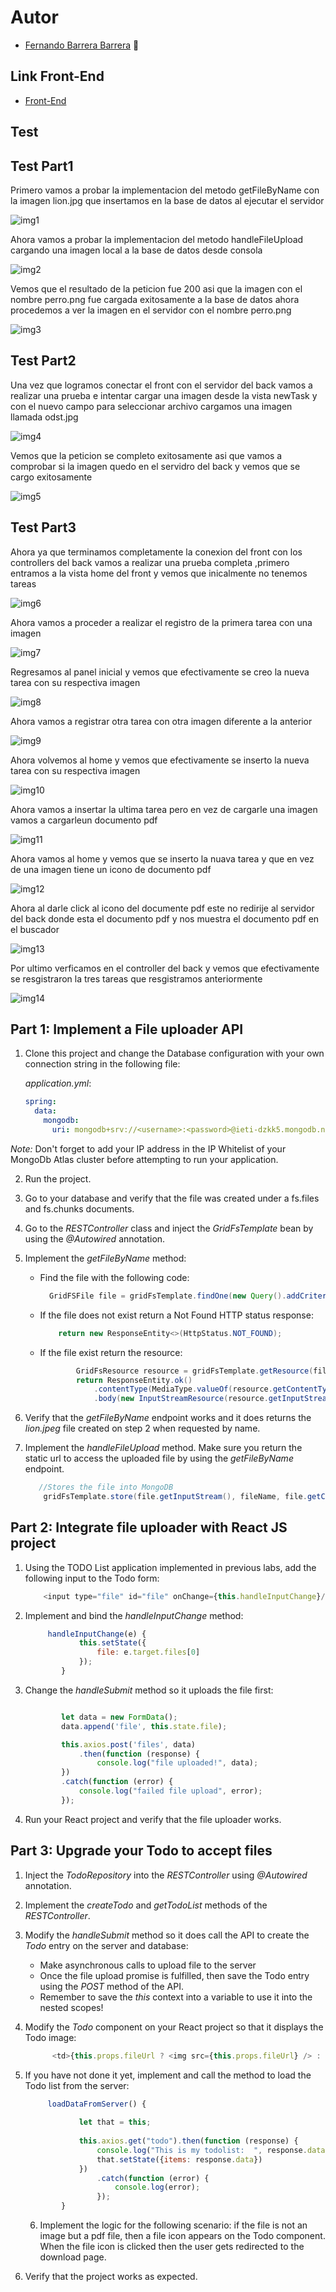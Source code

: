 # Autor

   * [Fernando Barrera Barrera](https://github.com/fernando-b15) :guitar:
   
## Link Front-End
  * [Front-End](https://github.com/fernando-b15/LAB10-Front-IETI)
  
## Test

## Test Part1

Primero vamos a probar la implementacion del metodo  getFileByName con la imagen lion.jpg que insertamos en la base de datos al ejecutar el servidor

![img1](https://github.com/fernando-b15/LAB10-IETI/blob/master/img/test1.PNG)

Ahora vamos a probar la implementacion del metodo handleFileUpload cargando una imagen local a la base de datos desde consola

![img2](https://github.com/fernando-b15/LAB10-IETI/blob/master/img/test4.PNG)

Vemos que el resultado de la peticion fue 200 asi que la imagen con el nombre perro.png fue cargada exitosamente a la base de datos ahora procedemos a ver la imagen en el servidor con el nombre perro.png 

![img3](https://github.com/fernando-b15/LAB10-IETI/blob/master/img/test5.PNG)

## Test Part2

Una vez que  logramos conectar el front con el servidor del back vamos a realizar una prueba e intentar cargar una imagen desde la vista newTask y con el nuevo campo para seleccionar archivo cargamos  una imagen llamada odst.jpg

![img4](https://github.com/fernando-b15/LAB10-IETI/blob/master/img/test3.PNG)

Vemos que la peticion se completo exitosamente asi que vamos a comprobar si la imagen quedo en el servidro del back y vemos que se cargo exitosamente

![img5](https://github.com/fernando-b15/LAB10-IETI/blob/master/img/test2.PNG)

## Test Part3

Ahora ya que terminamos completamente la conexion del front con los controllers del back vamos a realizar una prueba completa ,primero entramos a la vista home del front y vemos que inicalmente no tenemos tareas

![img6](https://github.com/fernando-b15/LAB10-IETI/blob/master/img/test6.PNG)

Ahora vamos a proceder a realizar el registro de la primera tarea con una imagen

![img7](https://github.com/fernando-b15/LAB10-IETI/blob/master/img/test7.PNG)

Regresamos al panel inicial y vemos que efectivamente se creo la nueva tarea con su respectiva imagen

![img8](https://github.com/fernando-b15/LAB10-IETI/blob/master/img/test8.PNG)

Ahora vamos a registrar otra tarea con otra imagen diferente a la anterior

![img9](https://github.com/fernando-b15/LAB10-IETI/blob/master/img/test9.PNG)

Ahora volvemos al home y vemos que efectivamente se inserto la nueva tarea con su respectiva imagen


![img10](https://github.com/fernando-b15/LAB10-IETI/blob/master/img/test10.PNG)

Ahora vamos a insertar la ultima tarea pero en vez de cargarle una imagen vamos a cargarleun documento pdf

![img11](https://github.com/fernando-b15/LAB10-IETI/blob/master/img/test11.PNG)

Ahora vamos al home y vemos que se inserto la nuava tarea y que en vez de una imagen tiene un icono de documento pdf

![img12](https://github.com/fernando-b15/LAB10-IETI/blob/master/img/test12.PNG)

Ahora al darle click al icono del documente pdf este no redirije al servidor del back donde esta el documento pdf y nos muestra el documento pdf en el buscador

![img13](https://github.com/fernando-b15/LAB10-IETI/blob/master/img/test13.PNG)

Por ultimo verficamos en el controller del back y vemos que efectivamente se resgistraron la tres tareas que resgistramos anteriormente


![img14](https://github.com/fernando-b15/LAB10-IETI/blob/master/img/test14.PNG)


## Part 1: Implement a File uploader API

1. Clone this project and change the Database configuration with your own connection string in the following file:
        
    *application.yml*:
    ``` yaml
    spring:
      data:
        mongodb:
          uri: mongodb+srv://<username>:<password>@ieti-dzkk5.mongodb.net/test?retryWrites=true&w=majority 
    ```

*Note:* Don't forget to add your IP address in the IP Whitelist of your MongoDb Atlas cluster before attempting to run your application. 

2. Run the project.

3. Go to your database and verify that the file was created under a fs.files and fs.chunks documents. 

4. Go to the *RESTController* class and inject the *GridFsTemplate* bean by using the *@Autowired* annotation.

5. Implement the *getFileByName* method:

    * Find the file with the following code:
        ````Java
          GridFSFile file = gridFsTemplate.findOne(new Query().addCriteria(Criteria.where("filename").is(filename)));
        ````
    * If the file does not exist return a Not Found HTTP status response:
    
        ````Java
            return new ResponseEntity<>(HttpStatus.NOT_FOUND);
        ````
    * If the file exist return the resource:
        ````Java
                GridFsResource resource = gridFsTemplate.getResource(file.getFilename());
                return ResponseEntity.ok()
                    .contentType(MediaType.valueOf(resource.getContentType()))
                    .body(new InputStreamResource(resource.getInputStream()));
        ````    
    
5. Verify that the *getFileByName* endpoint works and it does returns the *lion.jpeg* file created on step 2 when requested by name.


6. Implement the *handleFileUpload* method. Make sure you return the static url to access the uploaded file by using the *getFileByName* endpoint.

    ````Java
       //Stores the file into MongoDB
        gridFsTemplate.store(file.getInputStream(), fileName, file.getContentType());
    ````

## Part 2: Integrate file uploader with React JS project

1. Using the TODO List application implemented in previous labs, add the following input to the Todo form:

    ````Javascript
        <input type="file" id="file" onChange={this.handleInputChange}/>
    ````
    
2. Implement and bind the *handleInputChange* method:

    ````Javascript
         handleInputChange(e) {
                this.setState({
                    file: e.target.files[0]
                });                
            }
    ````

3. Change the *handleSubmit* method so it uploads the file first:

    ````Javascript
    
            let data = new FormData();
            data.append('file', this.state.file);
    
            this.axios.post('files', data)
                .then(function (response) {
                    console.log("file uploaded!", data);
            })
            .catch(function (error) {
                console.log("failed file upload", error);
            });
    
    ```` 
4. Run your React project and verify that the file uploader works.


## Part 3: Upgrade your Todo to accept files

1. Inject the *TodoRepository* into the *RESTController* using *@Autowired* annotation.

2. Implement the *createTodo* and *getTodoList* methods of the *RESTController*.

3. Modify the *handleSubmit* method so it does call the API to create the *Todo* entry on the server and database:

    * Make asynchronous calls to upload file to the server
    * Once the file upload promise is fulfilled, then save the Todo entry using the *POST* method of the API.
    * Remember to save the *this* context into a variable to use it into the nested scopes!
   
4. Modify the *Todo* component on your React project so that it displays the Todo image:

    ````Javascript
          <td>{this.props.fileUrl ? <img src={this.props.fileUrl} /> : <div/>}</td>
    ```` 

5. If you have not done it yet, implement and call the method to load the Todo list from the server:

    ```javascript
         loadDataFromServer() {
        
                let that = this;
        
                this.axios.get("todo").then(function (response) {
                    console.log("This is my todolist:  ", response.data);
                    that.setState({items: response.data})
                })
                    .catch(function (error) {
                        console.log(error);
                    });
            }

    ```    
    6. Implement the logic for the following scenario: if the file is not an image but a pdf file, then a file icon appears on the Todo component. When the file icon is clicked then the user gets redirected to the download page.
    
7. Verify that the project works as expected.
